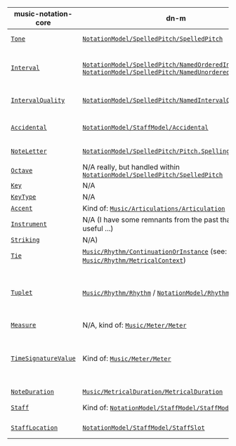 | music-notation-core | dn-m | integration notes |
| --------------------|------|-------|
| [`Tone`](https://github.com/drumnkyle/music-notation-core/blob/master/Sources/Tone.swift#L9-L20) | [`NotationModel/SpelledPitch/SpelledPitch`](https://github.com/dn-m/NotationModel/blob/master/Sources/SpelledPitch/SpelledPitch.swift) | Depends on: <br/>-[`dn-m/Music/Pitch`](https://github.com/dn-m/Music/tree/master/Sources/Pitch) |
| [`Interval`](https://github.com/drumnkyle/music-notation-core/blob/master/Sources/Interval.swift#L40-L65) | [`NotationModel/SpelledPitch/NamedOrderedInterval`](https://github.com/dn-m/NotationModel/blob/master/Sources/SpelledPitch/NamedOrderedInterval.swift) / [`NotationModel/SpelledPitch/NamedUnorderedInterval`](https://github.com/dn-m/NotationModel/blob/master/Sources/SpelledPitch/NamedUnorderedInterval.swift) | Depends on: <br/>-[`dn-m/Structure/Algorithms`](https://github.com/dn-m/Structure/tree/master/Sources/Algorithms) <br/>-[`dn-m/Math/Math`](https://github.com/dn-m/Math/tree/master/Sources/Math) <br/>-[`dn-m/Music/Pitch`](https://github.com/dn-m/Music/tree/master/Sources/Pitch) |
| [`IntervalQuality`](https://github.com/dn-m/Music/tree/master/Sources/Pitch) | [`NotationModel/SpelledPitch/NamedIntervalQuality`](https://github.com/dn-m/NotationModel/blob/master/Sources/SpelledPitch/NamedIntervalQuality.swift) | Depends on: <br/>-[`dn-m/Structure/DataStructures`](https://github.com/dn-m/Structure/tree/master/Sources/DataStructures) |
| [`Accidental`](https://github.com/drumnkyle/music-notation-core/blob/master/Sources/Types.swift#L28-L34) | [`NotationModel/StaffModel/Accidental`](https://github.com/dn-m/NotationModel/blob/master/Sources/StaffModel/Accidental.swift) | Depends on: <br/>-[`dn-m/NotationModel/SpelledPitch`](https://github.com/dn-m/NotationModel/tree/master/Sources/SpelledPitch) |
| [`NoteLetter`](https://github.com/drumnkyle/music-notation-core/blob/master/Sources/Types.swift#L48-L56) | [`NotationModel/SpelledPitch/Pitch.Spelling.LetterName`](https://github.com/drumnkyle/music-notation-core/blob/master/Sources/Types.swift#L48-L56) | Depends on: <br/>-[`dn-m/Music/Pitch`](https://github.com/dn-m/Music/tree/master/Sources/Pitch) |
| [`Octave`](https://github.com/drumnkyle/music-notation-core/blob/master/Sources/Types.swift#L9-L21) | N/A really, but handled within [`NotationModel/SpelledPitch/SpelledPitch`](https://github.com/dn-m/NotationModel/blob/master/Sources/SpelledPitch/SpelledPitch.swift) | N/A |
| [`Key`](https://github.com/drumnkyle/music-notation-core/blob/master/Sources/Key.swift#L9-L20) | N/A | N/A |
| [`KeyType`](https://github.com/drumnkyle/music-notation-core/blob/master/Sources/Types.swift#L86-L89) | N/A | N/A |
| [`Accent`](https://github.com/drumnkyle/music-notation-core/blob/master/Sources/Types.swift#L63-L67) | Kind of: [`Music/Articulations/Articulation`](https://github.com/dn-m/Music/blob/master/Sources/Articulations/Articulation.swift) | N/A |
| [`Instrument`](https://github.com/drumnkyle/music-notation-core/blob/master/Sources/Types.swift#L58-L61) | N/A (I have some remnants from the past that could be useful ...) | N/A |
| [`Striking`](https://github.com/drumnkyle/music-notation-core/blob/master/Sources/Types.swift#L23-L26) | N/A) | N/A |
| [`Tie`](https://github.com/drumnkyle/music-notation-core/blob/master/Sources/Types.swift#L23-L26) | [`Music/Rhythm/ContinuationOrInstance`](https://github.com/dn-m/Music/blob/master/Sources/Rhythm/ContinuationOrInstance.swift#L10-L17) (see: [`Music/Rhythm/MetricalContext`](https://github.com/dn-m/Music/blob/master/Sources/Rhythm/MetricalContext.swift)) | N/A |
| [`Tuplet`](https://github.com/drumnkyle/music-notation-core/blob/master/Sources/Tuplet.swift) | [`Music/Rhythm/Rhythm`](https://github.com/dn-m/Music/blob/master/Sources/Rhythm/Rhythm.swift) / [`NotationModel/Rhythm.Spelling`](https://github.com/dn-m/NotationModel/blob/master/Sources/SpelledRhythm/SpelledRhythm/Rhythm.Spelling.swift) | Depends on: <br/>-[`dn-m/Structure/Algorithms`](https://github.com/dn-m/Structure/tree/master/Sources/Algorithms) <br/>-[`dn-m/Math/Math`](https://github.com/dn-m/Math/tree/master/Sources/Math) <br/>-[`dn-m/Music/MetricalDuration`](https://github.com/dn-m/Music/tree/master/Sources/MetricalDuration) <br>-[`dn-m/Music/Rhythm`](https://github.com/dn-m/Music/tree/master/Sources/Rhythm) |
| [`Measure`](https://github.com/drumnkyle/music-notation-core/blob/master/Sources/Measure.swift) | N/A, kind of: [`Music/Meter/Meter`](https://github.com/dn-m/Music/blob/master/Sources/Meter/Meter.swift) | Very different concepts |
| [`TimeSignatureValue`](https://github.com/dn-m/Music/blob/master/Sources/MetricalDuration/MetricalDuration.swift) | Kind of: [`Music/Meter/Meter`](https://github.com/dn-m/Music/blob/master/Sources/Meter/Meter.swift) | Same as above, though I do want to support things like [this](http://einartorfieinarsson.com/pdf/irrationality_thesis.pdf), which opens the meter up to powers-of-two which have a coefficient other than 2 |
| [`NoteDuration`](https://github.com/drumnkyle/music-notation-core/blob/master/Sources/NoteDuration.swift) | [`Music/MetricalDuration/MetricalDuration`](https://github.com/dn-m/Music/blob/master/Sources/MetricalDuration/MetricalDuration.swift) | Pretty similar |
| [`Staff`](https://github.com/drumnkyle/music-notation-core/blob/master/Sources/Staff.swift) | Kind of: [`NotationModel/StaffModel/StaffModel`](https://github.com/dn-m/NotationModel/blob/master/Sources/StaffModel/StaffModel.swift) | Very different concepts, worth discussing! |
| [`StaffLocation`](https://github.com/drumnkyle/music-notation-core/blob/master/Sources/StaffLocation.swift#L13) | [`NotationModel/StaffModel/StaffSlot`](https://github.com/dn-m/NotationModel/blob/master/Sources/StaffModel/StaffSlot.swift) | music-notation-core implementation is better |

